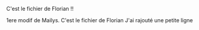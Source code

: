 C'est le fichier de Florian !!

1ere modif de Mailys.
C'est le fichier de Florian
J'ai rajouté une petite ligne

